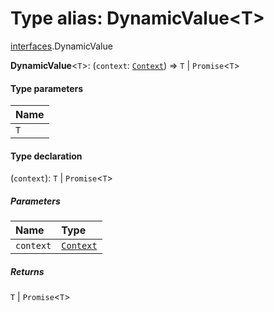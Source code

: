 # Type alias: DynamicValue\<T>

[interfaces](/auto-docs/editor/modules/interfaces.md).DynamicValue

**DynamicValue**<`T`>: (`context`: [`Context`](/auto-docs/editor/interfaces/interfaces.Context.md)) => `T` | `Promise`<`T`>

#### Type parameters

| Name |
| :------ |
| `T` |

#### Type declaration

(`context`): `T` | `Promise`<`T`>

##### Parameters

| Name | Type |
| :------ | :------ |
| `context` | [`Context`](/auto-docs/editor/interfaces/interfaces.Context.md) |

##### Returns

`T` | `Promise`<`T`>
